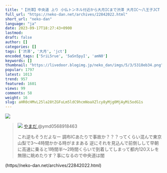 ```yaml
---
title: "【渋滞】中央道 上り 小仏トンネル付近から大月ICまで渋滞 大月IC〜八王子JCT 渋滞距離 31.0km "
full_url: "https://neko-dan.net/archives/22842022.html"
short_url: "neko-dan"
language: "ja"
date: 2023-09-17T18:27:43+0900
lastmod: 
draft: false
author: []
categories: []
tags: ['渋滞', '大月', 'jct']
encoded_tags: ['5riL5rue', '5aSn5pyI', 'amN0']
keywords: []
thumbnail: "https://livedoor.blogimg.jp/neko_dan/imgs/5/3/5318eb34.png"
popular: 1797
latest: 1013
trend: 957
featured: 1601
views: 99
comments: 58
weight: 16
slug: aHR0cHMvL25la28tZGFuLm5ldC9hcmNoaXZlcy8yMjg0MjAyMi5odG1s
---
```


![](https://livedoor.blogimg.jp/neko_dan/imgs/5/3/5318eb34.png)

<blockquote id='twibodyM1A79shg0u'> <p> <img src='https//livedoor.blogimg.jp/neko_dan/imgs/9/6/966086aa.jpg'> <a href='https//twitter.com/ymd0568918463/status/1703337802254159902' target='_blank'>やまだ </a> @ymd0568918463 </p> <p id='twitextM1A79shg0u'> これ逆もそうだよなー 調布ICあたりで事故か？？？ってくらい混んで東京山梨で3〜4時間かかる時がままある 逆にそれを見込んで前倒しして早朝に高速に乗ると1時間半〜2時間くらいで到着してしまって都内120スレを無限に眺めたりす？事になるので中央道は闇 </p> <p> <a href='https//twitter.com/ymd0568918463/status/1703337802254159902' target='_blank'></a> </p> </blockquote> 

(https//neko-dan.net/archives/22842022.html)
